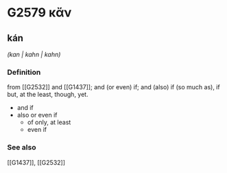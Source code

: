 # G2579 κἄν

## kán

_(kan | kahn | kahn)_

### Definition

from [[G2532]] and [[G1437]]; and (or even) if; and (also) if (so much as), if but, at the least, though, yet.

- and if
- also or even if
  - of only, at least
  - even if

### See also

[[G1437]], [[G2532]]

